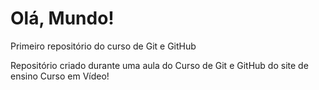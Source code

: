 # Olá, Mundo!
 Primeiro repositório do curso de Git e GitHub

 Repositório criado durante uma aula do Curso de Git e GitHub do site de ensino Curso em Vídeo!